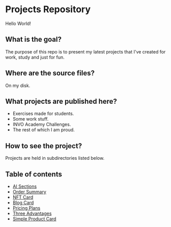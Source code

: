 # Projects Repository

Hello World!

## What is the goal?

The purpose of this repo is to present my latest projects that I've created for work, study and just for fun.

## Where are the source files?

On my disk.

## What projects are published here?

- Exercises made for students.
- Some work stuff.
- INVO Academy Challenges.
- The rest of which I am proud.

## How to see the project?

Projects are held in subdirectories listed below.

## Table of contents

- [AI Sections](https://vnowacki.github.io/aisections)
- [Order Summary](https://vnowacki.github.io/ordersummary)
- [NFT Card](https://vnowacki.github.io/nftcard)
- [Blog Card](https://vnowacki.github.io/blogcard)
- [Pricing Plans](https://vnowacki.github.io/pricingplans)
- [Three Advantages](https://vnowacki.github.io/threeadvantages)
- [Simple Product Card](https://vnowacki.github.io/simpleproductcard)
